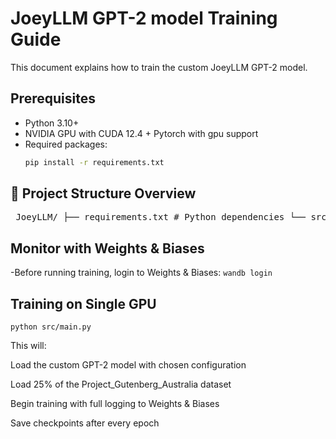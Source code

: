 # JoeyLLM GPT-2 model Training Guide

This document explains how to train the custom JoeyLLM GPT-2 model.

## Prerequisites
- Python 3.10+
- NVIDIA GPU with CUDA 12.4 +
Pytorch with gpu support
- Required packages:
  ```bash
  pip install -r requirements.txt

## 📁 Project Structure Overview
<pre> JoeyLLM/ ├── requirements.txt # Python dependencies └── src/ ├── main.py # Entry point: Hydra config + training start ├── configs/ │ └── config.yaml # YAML configuration for model, training, logging ├── data/ │ ├── dataset.py # Loads and batches the training dataset │ ├── test_data.py # Loads validation/test datasets │ └── chunk.py # Chunks long token sequences (preprocessing) ├── model/ │ ├── joeyllm.py # GPT-2 architecture (transformer blocks, attention) │ └── test_model.py # Unit tests or model verification ├── tokenizer/ │ ├── train_tokenizer.py # Trains a tokenizer from raw text corpus │ └── test_tokenizer.py # Tests tokenization, decoding accuracy └── train/ ├── loop.py # Training loop (loss, steps, logging, W&B) └── optimizer.py # Optimizer/scheduler setup (AdamW, warmup) </pre>
  



## Monitor with Weights & Biases

-Before running training, login to Weights & Biases: `wandb login`

## Training on Single GPU
    python src/main.py
  

This will:

Load the custom GPT-2 model with chosen configuration

Load 25% of the Project_Gutenberg_Australia dataset

Begin training with full logging to Weights & Biases

Save checkpoints after every epoch
